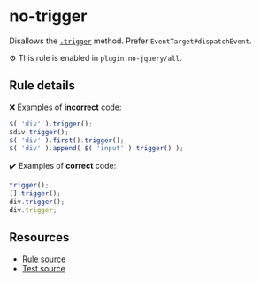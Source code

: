 # no-trigger

Disallows the [`.trigger`](https://api.jquery.com/trigger/) method. Prefer `EventTarget#dispatchEvent`.

⚙️ This rule is enabled in `plugin:no-jquery/all`.

## Rule details

❌ Examples of **incorrect** code:
```js
$( 'div' ).trigger();
$div.trigger();
$( 'div' ).first().trigger();
$( 'div' ).append( $( 'input' ).trigger() );
```

✔️ Examples of **correct** code:
```js
trigger();
[].trigger();
div.trigger();
div.trigger;
```

## Resources

* [Rule source](/src/rules/no-trigger.js)
* [Test source](/src/tests/no-trigger.js)
